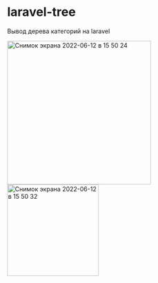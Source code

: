 # laravel-tree
Вывод дерева категорий на laravel

<img width="333" alt="Снимок экрана 2022-06-12 в 15 50 24" src="https://user-images.githubusercontent.com/5227819/173234076-6c76bd2b-7398-4515-9681-8967d9530fca.png">

<img width="212" alt="Снимок экрана 2022-06-12 в 15 50 32" src="https://user-images.githubusercontent.com/5227819/173234083-eacd715f-0c91-4b7e-89fe-2f8b2ac99efa.png">
